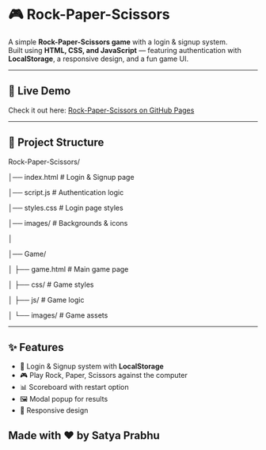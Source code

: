 # 🎮 Rock-Paper-Scissors

A simple **Rock-Paper-Scissors game** with a login & signup system.  
Built using **HTML, CSS, and JavaScript** — featuring authentication with **LocalStorage**, a responsive design, and a fun game UI.  

---

## 🚀 Live Demo
Check it out here: [Rock-Paper-Scissors on GitHub Pages](https://satya-prabhu.github.io/Rock-Paper-Scissors/)  

---

## 📂 Project Structure
Rock-Paper-Scissors/

│── index.html # Login & Signup page

│── script.js # Authentication logic

│── styles.css # Login page styles

│── images/ # Backgrounds & icons

│

│── Game/

│ ├── game.html # Main game page

│ ├── css/ # Game styles

│ ├── js/ # Game logic

│ └── images/ # Game assets


---

## ✨ Features
- 🔐 Login & Signup system with **LocalStorage**  
- 🎮 Play Rock, Paper, Scissors against the computer  
- 📊 Scoreboard with restart option  
- 🖼️ Modal popup for results  
- 📱 Responsive design  

## Made with ❤️ by Satya Prabhu
